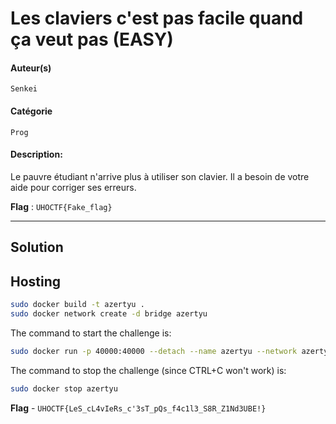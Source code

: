 # Les claviers c'est pas facile quand ça veut pas (EASY)

#### Auteur(s)
`Senkei`

#### Catégorie
`Prog`

#### Description:

Le pauvre étudiant n'arrive plus à utiliser son clavier. Il a besoin de votre aide pour corriger ses erreurs.

**Flag** : `UHOCTF{Fake_flag}`

---

## Solution


## Hosting

```bash
sudo docker build -t azertyu .
sudo docker network create -d bridge azertyu
```

The command to start the challenge is:

```bash
sudo docker run -p 40000:40000 --detach --name azertyu --network azertyu azertyu:latest
```

The command to stop the challenge (since CTRL+C won't work) is:

```bash
sudo docker stop azertyu
```


**Flag** - `UHOCTF{LeS_cL4vIeRs_c'3sT_pQs_f4c1l3_S8R_Z1Nd3UBE!}`
